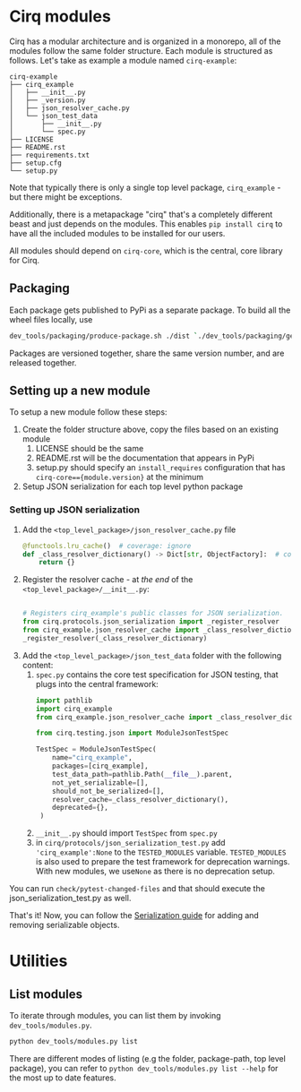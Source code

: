 # Cirq modules

Cirq has a modular architecture and is organized in a monorepo, all of the modules follow the same folder structure.
Each module is structured as follows. Let's take as example a module named `cirq-example`:

```
cirq-example
├── cirq_example
│   ├── __init__.py
│   ├── _version.py
│   ├── json_resolver_cache.py
│   └── json_test_data
│       ├── __init__.py
│       └── spec.py
├── LICENSE
├── README.rst
├── requirements.txt
├── setup.cfg
└── setup.py
```

Note that typically there is only a single top level package, `cirq_example` - but there might be exceptions.

Additionally, there is a metapackage "cirq" that's a completely different beast and just depends on the modules.
This enables `pip install cirq` to have all the included modules to be installed for our users.

All modules should depend on `cirq-core`, which is the central, core library for Cirq.

## Packaging

Each package gets published to PyPi as a separate package. To build all the wheel files locally, use

```bash
dev_tools/packaging/produce-package.sh ./dist `./dev_tools/packaging/generate-dev-version-id.sh`
```

Packages are versioned together, share the same version number, and are released together.

## Setting up a new module

To setup a new module follow these steps:

1. Create the folder structure above, copy the files based on an existing module
    1. LICENSE should be the same
    2. README.rst will be the documentation that appears in PyPi
    3. setup.py should specify an `install_requires` configuration that has `cirq-core=={module.version}` at the minimum
2. Setup JSON serialization for each top level python package


### Setting up JSON serialization

1. Add the `<top_level_package>/json_resolver_cache.py` file
    ```python
    @functools.lru_cache()  # coverage: ignore
    def _class_resolver_dictionary() -> Dict[str, ObjectFactory]:  # coverage: ignore
        return {}
    ```
2. Register the resolver cache - at _the end_ of the `<top_level_package>/__init__.py`:
    ```python

    # Registers cirq_example's public classes for JSON serialization.
    from cirq.protocols.json_serialization import _register_resolver
    from cirq_example.json_resolver_cache import _class_resolver_dictionary
    _register_resolver(_class_resolver_dictionary)

    ```
3. Add the `<top_level_package>/json_test_data` folder with the following content:
   1. `spec.py` contains the core test specification for JSON testing, that plugs into the central framework:
       ```python
       import pathlib
       import cirq_example
       from cirq_example.json_resolver_cache import _class_resolver_dictionary

       from cirq.testing.json import ModuleJsonTestSpec

       TestSpec = ModuleJsonTestSpec(
           name="cirq_example",
           packages=[cirq_example],
           test_data_path=pathlib.Path(__file__).parent,
           not_yet_serializable=[],
           should_not_be_serialized=[],
           resolver_cache=_class_resolver_dictionary(),
           deprecated={},
        )
       ```
   2. `__init__.py` should import `TestSpec` from `spec.py`
   3. in `cirq/protocols/json_serialization_test.py` add `'cirq_example':None` to the `TESTED_MODULES` variable. `TESTED_MODULES` is also used to prepare the test framework for deprecation warnings.
      With new modules, we use`None` as there is no deprecation setup.

You can run `check/pytest-changed-files` and that should execute the json_serialization_test.py as well.

That's it! Now, you can follow the [Serialization guide](./serialization.md) for adding and removing serializable objects.

# Utilities

## List modules

To iterate through modules, you can list them by invoking `dev_tools/modules.py`.

```bash
python dev_tools/modules.py list
```

There are different modes of listing (e.g the folder, package-path, top level package),
you can refer to `python dev_tools/modules.py list --help` for the most up to date features.
